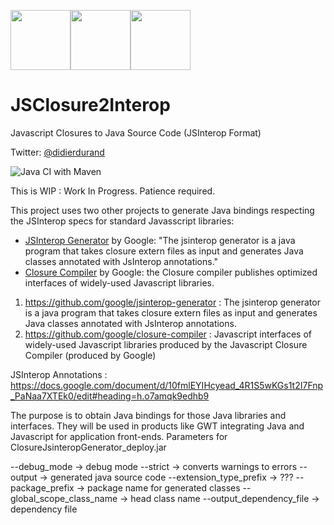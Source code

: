 <img src="https://github.com/didier-durand/JSClosure2Interop/blob/master/img/js-logo.png" height="96"><img src="https://github.com/didier-durand/JSClosure2Interop/blob/master/img/gwt-logo.png" height="96"><img src="https://github.com/didier-durand/JSClosure2Interop/blob/master/img/java-logo.png" height="96">


# JSClosure2Interop

Javascript Closures to Java Source Code (JSInterop Format)

Twitter: [@didierdurand](https://twitter.com/chaingrok)

![Java CI with Maven](https://github.com/didier-durand/JSClosure2Interop/workflows/Java%20CI%20with%20Maven/badge.svg)

This is WIP : Work In Progress. Patience required.

This project uses two other projects to generate Java bindings respecting the JSInterop specs for standard Javasscript libraries:

-   [JSInterop Generator](https://github.com/google/jsinterop-generator) by Google: "The jsinterop generator is a java program that takes closure extern files as input and generates Java classes annotated with JsInterop annotations."
-   [Closure Compiler](https://github.com/google/closure-compiler) by Google: the Closure compiler publishes optimized interfaces of widely-used Javascript libraries. 

1) https://github.com/google/jsinterop-generator : The jsinterop generator is a java program that takes closure extern files as input and generates Java classes annotated with JsInterop annotations.
2) https://github.com/google/closure-compiler : Javascript interfaces of widely-used Javascript libraries produced by the Javascript Closure Compiler (produced by Google)

JSInterop Annotations : https://docs.google.com/document/d/10fmlEYIHcyead_4R1S5wKGs1t2I7Fnp_PaNaa7XTEk0/edit#heading=h.o7amqk9edhb9

The purpose is to obtain Java bindings for those Java libraries and interfaces. They will be used in products like GWT integrating Java and Javascript for application front-ends.
Parameters for ClosureJsinteropGenerator_deploy.jar

--debug_mode -> debug mode
--strict -> converts warnings to errors
--output -> generated java source code
--extension_type_prefix -> ???
--package_prefix -> package name for generated classes
--global_scope_class_name -> head class name
--output_dependency_file -> dependency file
